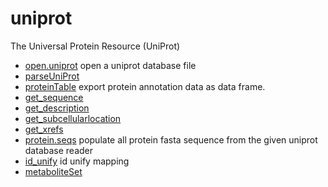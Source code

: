 ﻿# uniprot

The Universal Protein Resource (UniProt)

+ [open.uniprot](uniprot/open.uniprot.1) open a uniprot database file
+ [parseUniProt](uniprot/parseUniProt.1) 
+ [proteinTable](uniprot/proteinTable.1) export protein annotation data as data frame.
+ [get_sequence](uniprot/get_sequence.1) 
+ [get_description](uniprot/get_description.1) 
+ [get_subcellularlocation](uniprot/get_subcellularlocation.1) 
+ [get_xrefs](uniprot/get_xrefs.1) 
+ [protein.seqs](uniprot/protein.seqs.1) populate all protein fasta sequence from the given uniprot database reader
+ [id_unify](uniprot/id_unify.1) id unify mapping
+ [metaboliteSet](uniprot/metaboliteSet.1) 
